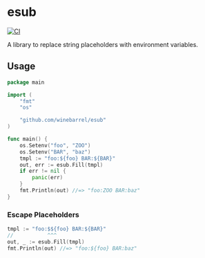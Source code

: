 # esub

[![CI](https://github.com/winebarrel/esub/actions/workflows/ci.yml/badge.svg)](https://github.com/winebarrel/esub/actions/workflows/ci.yml)

A library to replace string placeholders with environment variables.

## Usage

```go
package main

import (
	"fmt"
	"os"

	"github.com/winebarrel/esub"
)

func main() {
	os.Setenv("foo", "ZOO")
	os.Setenv("BAR", "baz")
	tmpl := "foo:${foo} BAR:${BAR}"
	out, err := esub.Fill(tmpl)
	if err != nil {
		panic(err)
	}
	fmt.Println(out) //=> "foo:ZOO BAR:baz"
}
```

### Escape Placeholders

```go
tmpl := "foo:$${foo} BAR:${BAR}"
//           ^^^
out, _ := esub.Fill(tmpl)
fmt.Println(out) //=> "foo:${foo} BAR:baz"
```
